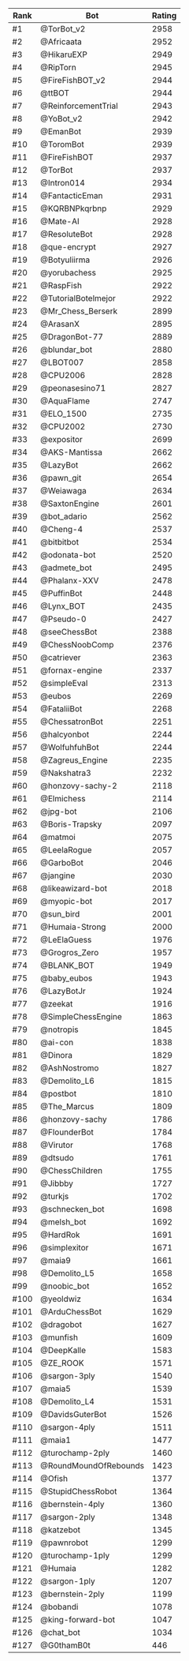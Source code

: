 Rank|Bot|Rating
---|---|---
#1|@TorBot_v2|2958
#2|@Africaata|2952
#3|@HikaruEXP|2949
#4|@RipTorn|2945
#5|@FireFishBOT_v2|2944
#6|@ttBOT|2944
#7|@ReinforcementTrial|2943
#8|@YoBot_v2|2942
#9|@EmanBot|2939
#10|@ToromBot|2939
#11|@FireFishBOT|2937
#12|@TorBot|2937
#13|@Intron014|2934
#14|@FantacticEman|2931
#15|@KQRBNPkqrbnp|2929
#16|@Mate-AI|2928
#17|@ResoluteBot|2928
#18|@que-encrypt|2927
#19|@Botyuliirma|2926
#20|@yorubachess|2925
#21|@RaspFish|2922
#22|@TutorialBotelmejor|2922
#23|@Mr_Chess_Berserk|2899
#24|@ArasanX|2895
#25|@DragonBot-77|2889
#26|@blundar_bot|2880
#27|@LBOT007|2858
#28|@CPU2006|2828
#29|@peonasesino71|2827
#30|@AquaFlame|2747
#31|@ELO_1500|2735
#32|@CPU2002|2730
#33|@expositor|2699
#34|@AKS-Mantissa|2662
#35|@LazyBot|2662
#36|@pawn_git|2654
#37|@Weiawaga|2634
#38|@SaxtonEngine|2601
#39|@bot_adario|2562
#40|@Cheng-4|2537
#41|@bitbitbot|2534
#42|@odonata-bot|2520
#43|@admete_bot|2495
#44|@Phalanx-XXV|2478
#45|@PuffinBot|2448
#46|@Lynx_BOT|2435
#47|@Pseudo-0|2427
#48|@seeChessBot|2388
#49|@ChessNoobComp|2376
#50|@catriever|2363
#51|@fornax-engine|2337
#52|@simpleEval|2313
#53|@eubos|2269
#54|@FataliiBot|2268
#55|@ChessatronBot|2251
#56|@halcyonbot|2244
#57|@WolfuhfuhBot|2244
#58|@Zagreus_Engine|2235
#59|@Nakshatra3|2232
#60|@honzovy-sachy-2|2118
#61|@Elmichess|2114
#62|@jpg-bot|2106
#63|@Boris-Trapsky|2097
#64|@matmoi|2075
#65|@LeelaRogue|2057
#66|@GarboBot|2046
#67|@jangine|2030
#68|@likeawizard-bot|2018
#69|@myopic-bot|2017
#70|@sun_bird|2001
#71|@Humaia-Strong|2000
#72|@LeElaGuess|1976
#73|@Grogros_Zero|1957
#74|@BLANK_BOT|1949
#75|@baby_eubos|1943
#76|@LazyBotJr|1924
#77|@zeekat|1916
#78|@SimpleChessEngine|1863
#79|@notropis|1845
#80|@ai-con|1838
#81|@Dinora|1829
#82|@AshNostromo|1827
#83|@Demolito_L6|1815
#84|@postbot|1810
#85|@The_Marcus|1809
#86|@honzovy-sachy|1786
#87|@FlounderBot|1784
#88|@Virutor|1768
#89|@dtsudo|1761
#90|@ChessChildren|1755
#91|@Jibbby|1727
#92|@turkjs|1702
#93|@schnecken_bot|1698
#94|@melsh_bot|1692
#95|@HardRok|1691
#96|@simplexitor|1671
#97|@maia9|1661
#98|@Demolito_L5|1658
#99|@noobic_bot|1652
#100|@yeoldwiz|1634
#101|@ArduChessBot|1629
#102|@dragobot|1627
#103|@munfish|1609
#104|@DeepKalle|1583
#105|@ZE_ROOK|1571
#106|@sargon-3ply|1540
#107|@maia5|1539
#108|@Demolito_L4|1531
#109|@DavidsGuterBot|1526
#110|@sargon-4ply|1511
#111|@maia1|1477
#112|@turochamp-2ply|1460
#113|@RoundMoundOfRebounds|1423
#114|@Ofish|1377
#115|@StupidChessRobot|1364
#116|@bernstein-4ply|1360
#117|@sargon-2ply|1348
#118|@katzebot|1345
#119|@pawnrobot|1299
#120|@turochamp-1ply|1299
#121|@Humaia|1282
#122|@sargon-1ply|1207
#123|@bernstein-2ply|1199
#124|@bobandi|1078
#125|@king-forward-bot|1047
#126|@chat_bot|1034
#127|@G0thamB0t|446
